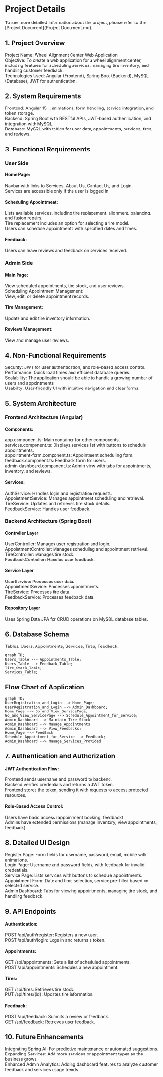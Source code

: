 # Project Details

To see more detailed information about the project, please refer to the [Project Document](Project Document.md).

## 1. Project Overview
Project Name: Wheel Alignment Center Web Application</br>
Objective: To create a web application for a wheel alignment center, including features for scheduling services, managing tire inventory, and handling customer feedback.</br>
Technologies Used: Angular (Frontend), Spring Boot (Backend), MySQL (Database), JWT for authentication.</br>

## 2. System Requirements
Frontend: Angular 15+, animations, form handling, service integration, and token storage.</br>
Backend: Spring Boot with RESTful APIs, JWT-based authentication, and integration with MySQL.</br>
Database: MySQL with tables for user data, appointments, services, tires, and reviews.</br>

## 3. Functional Requirements
### User Side</br>
#### Home Page:</br>
Navbar with links to Services, About Us, Contact Us, and Login.</br>
Services are accessible only if the user is logged in.</br>
#### Scheduling Appointment:</br>
Lists available services, including tire replacement, alignment, balancing, and fusion repairs.</br>
Tire replacement includes an option for selecting a tire model.</br>
Users can schedule appointments with specified dates and times.</br>
#### Feedback:</br>
Users can leave reviews and feedback on services received.</br>
### Admin Side</br>
#### Main Page:</br>
View scheduled appointments, tire stock, and user reviews.</br>
Scheduling Appointment Management:</br>
View, edit, or delete appointment records.</br>
#### Tire Management:</br>
Update and edit tire inventory information.</br>
#### Reviews Management:</br>
View and manage user reviews.</br>

## 4. Non-Functional Requirements
Security: JWT for user authentication, and role-based access control.</br>
Performance: Quick load times and efficient database queries.</br>
Scalability: The application should be able to handle a growing number of users and appointments.</br>
Usability: User-friendly UI with intuitive navigation and clear forms.</br>

## 5. System Architecture
### Frontend Architecture (Angular)</br>
#### Components:</br>
app.component.ts: Main container for other components.</br>
services.component.ts: Displays services list with buttons to schedule appointments.</br>
appointment-form.component.ts: Appointment scheduling form.</br>
feedback.component.ts: Feedback form for users.</br>
admin-dashboard.component.ts: Admin view with tabs for appointments, inventory, and reviews.</br>
#### Services:</br>
AuthService: Handles login and registration requests.</br>
AppointmentService: Manages appointment scheduling and retrieval.</br>
TireService: Updates and retrieves tire stock details.</br>
FeedbackService: Handles user feedback.</br>
### Backend Architecture (Spring Boot)</br>
#### Controller Layer</br>
UserController: Manages user registration and login.</br>
AppointmentController: Manages scheduling and appointment retrieval.</br>
TireController: Manages tire stock.</br>
FeedbackController: Handles user feedback.</br>
#### Service Layer</br>
UserService: Processes user data.</br>
AppointmentService: Processes appointments.</br>
TireService: Processes tire data.</br>
FeedbackService: Processes feedback data.</br>
#### Repository Layer</br>
Uses Spring Data JPA for CRUD operations on MySQL database tables.</br>

## 6. Database Schema
Tables: Users, Appointments, Services, Tires, Feedback.</br>

```mermaid
graph TD;
Users_Table --> Appointments_Table;
Users_Table --> Feedback_Table;
Tire_Stock_Table;
Services_Table;
```

## Flow Chart of Application

```mermaid
graph TD;
UserRegistration_and_Login --> Home_Page;
UserRegistration_and_Login --> Admin_Dashboard;
Home_Page --> Go_and_View_ServicePage;
Go_and_View_ServicePage --> Schedule_Appointment_for_Service;
Admin_Dashboard --> Maintain_Tire_Stock;
Admin_Dashboard --> Manage_Appointments;
Admin_Dashboard --> View_Feedbacks;
Home_Page --> FeedBack;
Schedule_Appointment_for_Service --> Feedback;
Admin_Dashboard --> Manage_Services_Provided
```

## 7. Authentication and Authorization
#### JWT Authentication Flow:</br>
Frontend sends username and password to backend.</br>
Backend verifies credentials and returns a JWT token.</br>
Frontend stores the token, sending it with requests to access protected resources.</br>
#### Role-Based Access Control:</br>
Users have basic access (appointment booking, feedback).</br>
Admins have extended permissions (manage inventory, view appointments, feedback).</br>

## 8. Detailed UI Design
Register Page: Form fields for username, password, email, mobile with animations.</br>
Login Page: Username and password fields, with feedback for invalid credentials.</br>
Service Page: Lists services with buttons to schedule appointments.</br>
Appointment Form: Date and time selection, service pre-filled based on selected service.</br>
Admin Dashboard: Tabs for viewing appointments, managing tire stock, and handling feedback.</br>

## 9. API Endpoints
#### Authentication:</br>
POST /api/auth/register: Registers a new user.</br>
POST /api/auth/login: Logs in and returns a token.</br>
#### Appointments:</br>
GET /api/appointments: Gets a list of scheduled appointments.</br>
POST /api/appointments: Schedules a new appointment.</br>
#### Tires:</br>
GET /api/tires: Retrieves tire stock.</br>
PUT /api/tires/{id}: Updates tire information.</br>
#### Feedback:</br>
POST /api/feedback: Submits a review or feedback.</br>
GET /api/feedback: Retrieves user feedback.</br>

## 10. Future Enhancements
Integrating Spring AI: For predictive maintenance or automated suggestions.</br>
Expanding Services: Add more services or appointment types as the business grows.</br>
Enhanced Admin Analytics: Adding dashboard features to analyze customer feedback and services usage trends.</br>

